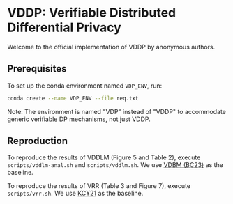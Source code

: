 # VDDP: Verifiable Distributed Differential Privacy

Welcome to the official implementation of VDDP by anonymous authors.

## Prerequisites

To set up the conda environment named `VDP_ENV`, run:

```bash
conda create --name VDP_ENV --file req.txt
```

Note: The environment is named "VDP" instead of "VDDP" to accommodate generic verifiable DP mechanisms, not just VDDP.

## Reproduction

To reproduce the results of VDDLM (Figure 5 and Table 2), execute `scripts/vddlm-anal.sh` and `scripts/vddlm.sh`. We use [VDBM (BC23)](https://github.com/abiswas3/Verifiable-Differential-Privacy) as the baseline.

To reproduce the results of VRR (Table 3 and Figure 7), execute `scripts/vrr.sh`. We use [KCY21]() as the baseline.